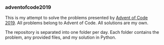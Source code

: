 ### adventofcode2019

This is my attempt to solve the problems presented by [Advent of Code 2019](https://adventofcode.com/2019). All problems belong to Advent of Code. All solutions are my own.

The repository is separated into one folder per day. Each folder contains the problem, any provided files, and my solution in Python.
